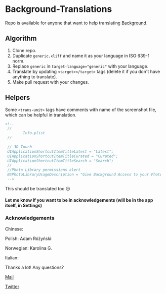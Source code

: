 # Background-Translations

Repo is available for anyone that want to help translating [Background](https://itunes.apple.com/us/app/background-beautiful-photos-from-unsplash/id1171036231?mt=8).



## Algorithm

1. Clone repo.
2. Duplicate `generic.xliff` and name it as your language in ISO 639-1 norm.
3. Replace `generic` in `target-language="generic"` with your language.
4. Translate by updating `<target></target>` tags (delete it if you don't have anything to translate).
5. Make pull request with your changes.



## Helpers

Some  `<trans-unit>` tags have comments with name of the screenshot file, which can be helpful in translation.  





```xml
<!--
 //
        Info.plist
 //
 
 // 3D Touch
 UIApplicationShortcutItemTitleLatest = "Latest";
 UIApplicationShortcutItemTitleCurated = "Curated";
 UIApplicationShortcutItemTitleSearch = "Search";
 //
 //Photo Library permissions alert
 NSPhotoLibraryUsageDescription = "Give Background Access to your Photo Library to save images.";
 -->
```



This should be translated too 😚



#### Let me know if you want to be in acknowledgements (will be in the app itself, in Settings)

### Acknowledgements
Chinese: 

Polish: Adam Różyński

Norwegian: Karolina G.

Italian:



Thanks a lot! Any questions?

[Mail](adam@micropixels.pl)

[Twitter](https://twitter.com/rurza)



